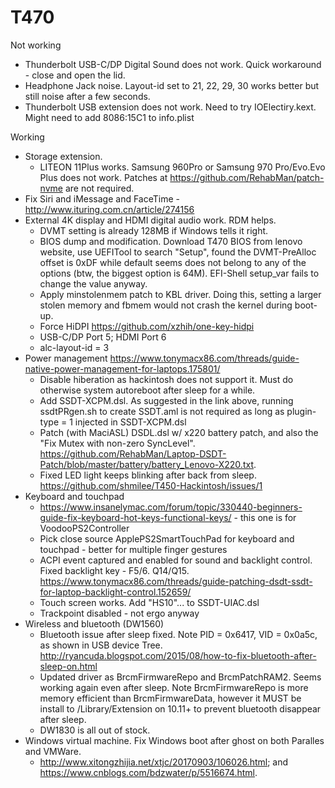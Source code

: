 # T470

Not working
* Thunderbolt USB-C/DP Digital Sound does not work. Quick workaround - close and open the lid.
* Headphone Jack noise. Layout-id set to 21, 22, 29, 30 works better but still noise after a few seconds.
* Thunderbolt USB extension does not work. Need to try IOElectiry.kext. Might need to add 8086:15C1 to info.plist

Working
* Storage extension. 
  * LITEON 11Plus works. Samsung 960Pro or Samsung 970 Pro/Evo.Evo Plus does not work. Patches at https://github.com/RehabMan/patch-nvme are not required.
* Fix Siri and iMessage and FaceTime - http://www.ituring.com.cn/article/274156
* External 4K display and HDMI digital audio work. RDM helps.
  * DVMT setting is already 128MB if Windows tells it right.
  * BIOS dump and modification. Download T470 BIOS from lenovo website, use UEFITool to search "Setup", found the DVMT-PreAlloc offset is 0xDF while default seems does not belong to any of the options (btw, the biggest option is 64M). EFI-Shell setup_var fails to change the value anyway.
  * Apply minstolenmem patch to KBL driver. Doing this, setting a larger stolen memory and fbmem would not crash the kernel during boot-up.
  * Force HiDPI https://github.com/xzhih/one-key-hidpi
  * USB-C/DP Port 5; HDMI Port 6
  * alc-layout-id = 3
* Power management https://www.tonymacx86.com/threads/guide-native-power-management-for-laptops.175801/
  * Disable hiberation as hackintosh does not support it. Must do otherwise system autoreboot after sleep for a while.
  * Add SSDT-XCPM.dsl. As suggested in the link above, running ssdtPRgen.sh to create SSDT.aml is not required as long as plugin-type = 1 injected in SSDT-XCPM.dsl
  * Patch (with MaciASL) DSDL.dsl w/ x220 battery patch, and also the "Fix Mutex with non-zero SyncLevel". https://github.com/RehabMan/Laptop-DSDT-Patch/blob/master/battery/battery_Lenovo-X220.txt. 
  * Fixed LED light keeps blinking after back from sleep. https://github.com/shmilee/T450-Hackintosh/issues/1
* Keyboard and touchpad
  * https://www.insanelymac.com/forum/topic/330440-beginners-guide-fix-keyboard-hot-keys-functional-keys/ - this one is for VoodooPS2Controller
  * Pick close source ApplePS2SmartTouchPad for keyboard and touchpad - better for multiple finger gestures
  * ACPI event captured and enabled for sound and backlight control. Fixed backlight key - F5/6. Q14/Q15. https://www.tonymacx86.com/threads/guide-patching-dsdt-ssdt-for-laptop-backlight-control.152659/
  * Touch screen works. Add "HS10"... to SSDT-UIAC.dsl
  * Trackpoint disabled - not ergo anyway
* Wireless and bluetooth (DW1560)
  * Bluetooth issue after sleep fixed. Note PID = 0x6417, VID = 0x0a5c, as shown in USB device Tree. http://ryancuda.blogspot.com/2015/08/how-to-fix-bluetooth-after-sleep-on.html
  * Updated driver as BrcmFirmwareRepo and BrcmPatchRAM2. Seems working again even after sleep. Note BrcmFirmwareRepo is more memory efficient than BrcmFirmwareData, however it MUST be install to /Library/Extension on 10.11+ to prevent bluetooth disappear after sleep.
  * DW1830 is all out of stock.
* Windows virtual machine. Fix Windows boot after ghost on both Paralles and VMWare.
  * http://www.xitongzhijia.net/xtjc/20170903/106026.html; and https://www.cnblogs.com/bdzwater/p/5516674.html. 




